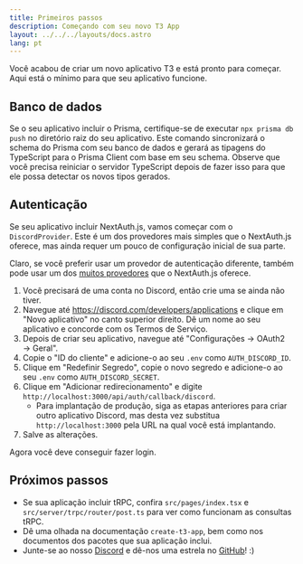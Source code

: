 ```yaml
---
title: Primeiros passos
description: Começando com seu novo T3 App
layout: ../../../layouts/docs.astro
lang: pt
---
```


Você acabou de criar um novo aplicativo T3 e está pronto para começar. Aqui está o mínimo para que seu aplicativo funcione.

## Banco de dados

Se o seu aplicativo incluir o Prisma, certifique-se de executar `npx prisma db push` no diretório raiz do seu aplicativo. Este comando sincronizará o schema do Prisma com seu banco de dados e gerará as tipagens do TypeScript para o Prisma Client com base em seu schema. Observe que você precisa reiniciar o servidor TypeScript depois de fazer isso para que ele possa detectar os novos tipos gerados.

## Autenticação

Se seu aplicativo incluir NextAuth.js, vamos começar com o `DiscordProvider`. Este é um dos provedores mais simples que o NextAuth.js oferece, mas ainda requer um pouco de configuração inicial de sua parte.

Claro, se você preferir usar um provedor de autenticação diferente, também pode usar um dos [muitos provedores](https://next-auth.js.org/providers/) que o NextAuth.js oferece.

1. Você precisará de uma conta no Discord, então crie uma se ainda não tiver.
2. Navegue até https://discord.com/developers/applications e clique em "Novo aplicativo" no canto superior direito. Dê um nome ao seu aplicativo e concorde com os Termos de Serviço.
3. Depois de criar seu aplicativo, navegue até "Configurações → OAuth2 → Geral".
4. Copie o "ID do cliente" e adicione-o ao seu `.env` como `AUTH_DISCORD_ID`.
5. Clique em "Redefinir Segredo", copie o novo segredo e adicione-o ao seu `.env` como `AUTH_DISCORD_SECRET`.
6. Clique em "Adicionar redirecionamento" e digite `http://localhost:3000/api/auth/callback/discord`.
   - Para implantação de produção, siga as etapas anteriores para criar outro aplicativo Discord, mas desta vez substitua `http://localhost:3000` pela URL na qual você está implantando.
7. Salve as alterações.

Agora você deve conseguir fazer login.

## Próximos passos

- Se sua aplicação incluir tRPC, confira `src/pages/index.tsx` e `src/server/trpc/router/post.ts` para ver como funcionam as consultas tRPC.
- Dê uma olhada na documentação `create-t3-app`, bem como nos documentos dos pacotes que sua aplicação inclui.
- Junte-se ao nosso [Discord](https://t3.gg/discord) e dê-nos uma estrela no [GitHub](https://github.com/t3-oss/create-t3-app)! :)
